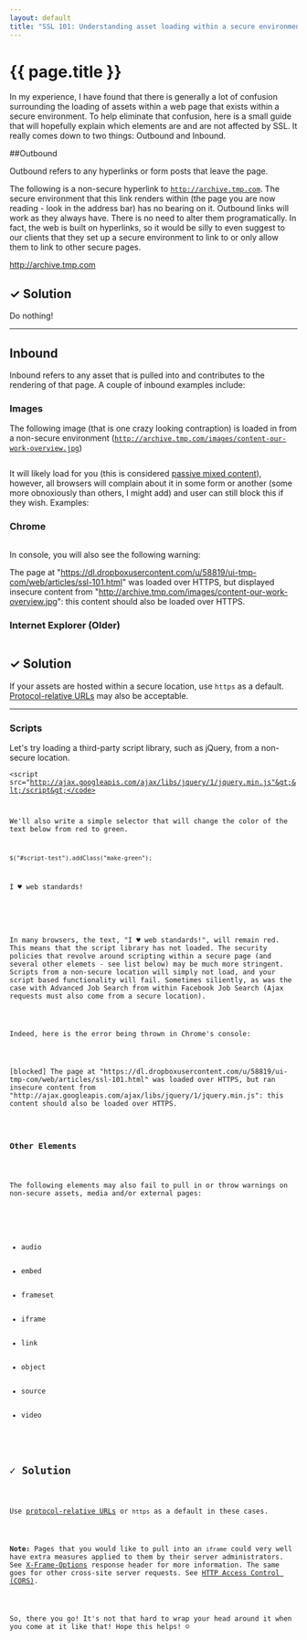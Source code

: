 ```yaml
---
layout: default
title: "SSL 101: Understanding asset loading within a secure environment"
---
```


# {{ page.title }}

In my experience, I have  found that there is generally a lot of confusion surrounding the loading of assets within a web page that exists within a secure environment. To help eliminate that confusion, here is a small guide that will hopefully explain which elements are and are not affected by SSL. It really comes down to two things: Outbound and Inbound.

##Outbound

Outbound refers to any hyperlinks or form posts that leave the page.

The following is a non-secure hyperlink to <code>http://archive.tmp.com</code>. The secure environment that this link renders within (the page you are now reading - look in the address bar) has no bearing on it. Outbound links will work as they always have. There is no need to alter them programatically. In fact, the web is built on hyperlinks, so it would be silly to even suggest to our clients that they set up a secure environment to link to or only allow them to link to other secure pages.

<a href="http://archive.tmp.com">http://archive.tmp.com</a>

## &#10003; Solution

Do nothing!

<hr/>

## Inbound

Inbound refers to any asset that is pulled into and contributes to the rendering of that page. A couple of inbound examples include:

### Images

The following image (that is one crazy looking contraption) is loaded in from a non-secure environment (<code>http://archive.tmp.com/images/content-our-work-overview.jpg</code>)

<img src="http://archive.tmp.com/images/content-our-work-overview.jpg" alt=""/>

It will likely load for you (this is considered <a href="https://developer.mozilla.org/en-US/docs/Security/MixedContent#Mixed_passive.2Fdisplay_content">passive mixed content</a>), however, all browsers will complain about it in some form or another (some more obnoxiously than others, I might add) and user can still block this if they wish. Examples:

### Chrome

<img src="https://dl.dropboxusercontent.com/u/58819/ui-tmp-com/web/img/security-chrome.png" alt=""/>

In console, you will also see the following warning:

The page at "https://dl.dropboxusercontent.com/u/58819/ui-tmp-com/web/articles/ssl-101.html" was loaded over HTTPS, but displayed insecure content from "http://archive.tmp.com/images/content-our-work-overview.jpg": this content should also be loaded over HTTPS.

### Internet Explorer (Older)

<img src="https://dl.dropboxusercontent.com/u/58819/ui-tmp-com/web/img/security-ie.jpg" alt=""/>

## &#10003; Solution

If your assets are hosted within a secure location, use <code>https</code> as a default. <a href="http://www.paulirish.com/2010/the-protocol-relative-url/">Protocol-relative URLs</a> may also be acceptable.

<hr/>

### Scripts

Let's try loading a third-party script library, such as jQuery, from a non-secure location.

<script src="http://ajax.googleapis.com/ajax/libs/jquery/1/jquery.min.js"></script>

<code>&lt;script src="http://ajax.googleapis.com/ajax/libs/jquery/1/jquery.min.js"&gt;&lt;/script&gt;</code>

We'll also write a simple selector that will change the color of the text below from red to green.

<code>$("#script-test").addClass("make-green");</code>

<p id="script-test">I &#9829; web standards!</p>

<script>$("#script-test").addClass("make-green");</script>

<p>In many browsers, the text, "I &#9829; web standards!", will remain red. This means that the script library has not loaded. The security policies that revolve around scripting within a secure page (and several other elemets - see list below) may be much more stringent. Scripts from a non-secure location will simply not load, and your script based functionality will fail. Sometimes siliently, as was the case with Advanced Job Search from within Facebook Job Search (Ajax requests must also come from a secure location).</p>

<p>Indeed, here is the error being thrown in Chrome's console:</p>

<p class="alert">[blocked] The page at "https://dl.dropboxusercontent.com/u/58819/ui-tmp-com/web/articles/ssl-101.html" was loaded over HTTPS, but ran insecure content from "http://ajax.googleapis.com/ajax/libs/jquery/1/jquery.min.js": this content should also be loaded over HTTPS.</p>

<h3>Other Elements</h3>

<p>The following elements may also fail to pull in or throw warnings on non-secure assets, media and/or external pages:</p>

<ul>
	<li>audio</li>
	<li>embed</li>
	<li>frameset</li>
	<li>iframe</li>
	<li>link</li>
	<li>object</li>
	<li>source</li>
	<li>video</li>
</ul>

<h2 class="hdr-solution">&#10003; Solution</h2>

<p>Use <a href="http://www.paulirish.com/2010/the-protocol-relative-url/">protocol-relative URLs</a> or <code>https</code> as a default in these cases.</p>

<p><b>Note:</b> Pages that you would like to pull into an <code>iframe</code> could very well have extra measures applied to them by their server administrators. See <a href="https://developer.mozilla.org/en-US/docs/Web/HTTP/X-Frame-Options">X-Frame-Options</a> response header for more information. The same goes for other cross-site server requests. See <a href="https://developer.mozilla.org/en-US/docs/Web/HTTP/Access_control_CORS">HTTP Access Control (CORS)</a>.</p>

<p>So, there you go! It's not that hard to wrap your head around it when you come at it like that! Hope this helps! &#9786;</p>